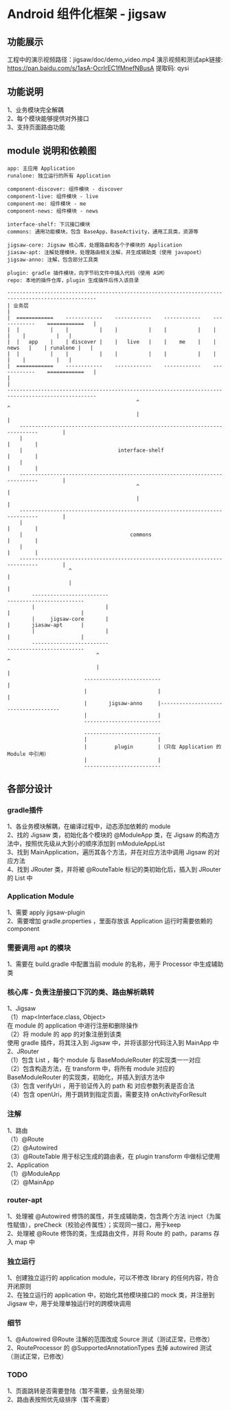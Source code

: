 # Android 组件化框架 - jigsaw

## 功能展示
工程中的演示视频路径：jigsaw/doc/demo_video.mp4
演示视频和测试apk链接: https://pan.baidu.com/s/1asA-OcrIrEC1fMnefNBusA 提取码: qysi   
 
## 功能说明
1、业务模块完全解耦  
2、每个模块能够提供对外接口  
3、支持页面路由功能  

## module 说明和依赖图

```plain
app: 主应用 Application
runalone: 独立运行的所有 Application

component-discover: 组件模块 - discover
component-live: 组件模块 - live
component-me: 组件模块 - me
component-news: 组件模块 - news

interface-shelf: 下沉接口模块
commons: 通用功能模块，包含 BaseApp，BaseActivity，通用工具类，资源等

jigsaw-core: Jigsaw 核心库，处理路由和各个子模块的 Application
jiasaw-apt: 注解处理模块，处理路由相关注解，并生成辅助类（使用 javapoet）
jigsaw-anno: 注解，包含部分工具类

plugin: gradle 插件模块，向字节码文件中插入代码（使用 ASM）
repo: 本地的插件仓库，plugin 生成插件后传入该目录

---------------------------------------------------------------------------------------------------
| 业务层                                                                                           |
|  ============    ------------    ------------    ------------    ------------    ============   |
|  |          |    |          |    |          |    |          |    |          |    |          |   |                   
|  |   app    |    | discover |    |   live   |    |    me    |    |   news   |    | runalone |   |                  
|  |          |    |          |    |          |    |          |    |          |    |          |   |                  
|  ============    ------------    ------------    ------------    ------------    ============   |                  
|                                                                                                 |
---------------------------------------------------------------------------------------------------  
                                          ^                                             ^   
                                          |                                             |     
    ----------------------------------------------------------------------------        |
    |                                                                          |        |
    |                               interface-shelf                            |        |
    |                                                                          |        |
    ----------------------------------------------------------------------------        |
                                          ^                                             |
                                          |                                             |
    ----------------------------------------------------------------------------        |
    |                                                                          |        |
    |                                   commons                                |        |
    |                                                                          |        |
    ----------------------------------------------------------------------------        |
                    ^                                                                   |  
                    |                                                                   |
        -------------------------                                         -------------------------
        |                       |                                         |                       |
        |     jigsaw-core       |                                         |       jiasaw-apt      |
        |                       |                                         |                       |
        -------------------------                                         -------------------------
                             ^                                                        ^           
                             |                                                        |           
                         -------------------------                                    |
                         |                       |                                    |
                         |       jigsaw-anno     |-------------------------------------
                         |                       |
                         -------------------------

                         -------------------------
                         |                       |
                         |         plugin        |（只在 Application 的 Module 中引用）
                         |                       |
                         -------------------------
```


## 各部分设计
### gradle插件
1、各业务模块解耦，在编译过程中，动态添加依赖的 module   
2、找的 Jigsaw 类，初始化各个模块的 @ModuleApp 类，在 Jigsaw 的构造方法中，按照优先级从大到小的顺序添加到 mModuleAppList   
3、找到 MainApplication，遍历其各个方法，并在对应方法中调用 Jigsaw 的对应方法  
4、找到 JRouter 类，并将被 @RouteTable 标记的类初始化后，插入到 JRouter 的 List<BaseModuleRouter> 中  

### Application Module
1、需要 apply jigsaw-plugin  
2、需要增加 gradle.properties ，里面存放该 Application 运行时需要依赖的 component   

### 需要调用 apt 的模块
1、需要在 build.gradle 中配置当前 module 的名称，用于 Processor 中生成辅助类  

### 核心库 - 负责注册接口下沉的类、路由解析跳转
1、Jigsaw  
（1）map<Interface.class, Object>  
     在 module 的 application 中进行注册和删除操作  
（2）将 module 的 app 的对象注册到该类  
    使用 gradle 插件，将其注入到 Jigsaw 中，并将该部分代码注入到 MainApp 中  
2、JRouter  
（1）包含 List<BaseModuleRouter> ，每个 module 与 BaseModuleRouter 的实现类一一对应  
（2）包含构造方法，在 transform 中，将所有 module 对应的 BaseModuleRouter 的实现类，初始化，并插入到该方法中  
（3）包含 verifyUri ，用于验证传入的 path 和 对应参数列表是否合法  
（4）包含 openUri，用于跳转到指定页面，需要支持 onActivityForResult  

### 注解
1、路由  
（1）@Route  
（2）@Autowired  
（3）@RouteTable  用于标记生成的路由表，在 plugin transform 中做标记使用  
2、Application  
（1）@ModuleApp  
（2）@MainApp    
        
### router-apt
1、处理被 @Autowired 修饰的属性，并生成辅助类，包含两个方法 inject（为属性赋值），preCheck（校验必传属性）；实现同一接口，用于keep  
2、处理被 @Route 修饰的类，生成路由文件，并将 Route 的 path，params 存入 map 中  

### 独立运行  
1、创建独立运行的 application module，可以不修改 library 的任何内容，符合开闭原则  
2、在独立运行的 application 中，初始化其他模块接口的 mock 类，并注册到 Jigsaw 中，用于处理单独运行时的跨模块调用  

### 细节
1、@Autowired @Route 注解的范围改成 Source 测试（测试正常，已修改）   
2、RouteProcessor 的 @SupportedAnnotationTypes 去掉 autowired 测试（测试正常，已修改）  

### TODO 
1、页面跳转是否需要登陆（暂不需要，业务层处理）  
2、路由表按照优先级排序（暂不需要）   

